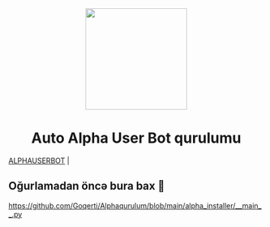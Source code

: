 <div align="center">
  <img src="https://imgyukle.com/f/2021/07/05/nAd3s.jpg" width="200" height="200">
  <h1>Auto Alpha User Bot qurulumu</h1>
</div>
        <a href="https://t.me/AlphaUserBot">ALPHAUSERBOT</a> |

## Oğurlamadan öncə bura bax 🤭
https://github.com/Goqerti/Alphaqurulum/blob/main/alpha_installer/__main__.py
